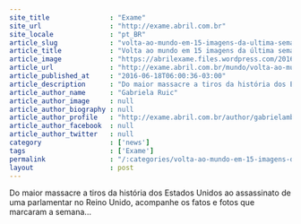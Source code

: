 ```yaml
---
site_title               : "Exame"
site_url                 : "http://exame.abril.com.br"
site_locale              : "pt_BR"
article_slug             : "volta-ao-mundo-em-15-imagens-da-ultima-semana-18-06"
article_title            : "Volta ao mundo em 15 imagens da última semana – 18/06"
article_image            : "https://abrilexame.files.wordpress.com/2016/09/size_960_16_9_policiais-na-boate-pulse1.jpg?quality=70&strip=all&w=960"
article_url              : "http://exame.abril.com.br/mundo/volta-ao-mundo-em-15-imagens-da-ultima-semana-18-06/"
article_published_at     : "2016-06-18T06:00:36-03:00"
article_description      : "Do maior massacre a tiros da história dos Estados Unidos ao assassinato de uma parlamentar no Reino Unido, acompanhe os fatos e fotos que marcaram a semana..."
article_author_name      : "Gabriela Ruic"
article_author_image     : null
article_author_biography : null
article_author_profile   : "http://exame.abril.com.br/author/gabrielambruic/"
article_author_facebook  : null
article_author_twitter   : null
category                 : ['news']
tags                     : ['Exame']
permalink                : "/:categories/volta-ao-mundo-em-15-imagens-da-ultima-semana-18-06/"
layout                   : post
---
```


Do maior massacre a tiros da história dos Estados Unidos ao assassinato de uma parlamentar no Reino Unido, acompanhe os fatos e fotos que marcaram a semana...

